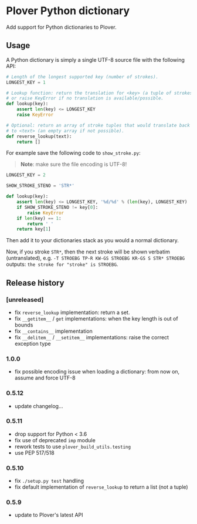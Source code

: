 # Plover Python dictionary

Add support for Python dictionaries to Plover.


## Usage

A Python dictionary is simply a single UTF-8 source file with the following API:

``` python
# Length of the longest supported key (number of strokes).
LONGEST_KEY = 1

# Lookup function: return the translation for <key> (a tuple of strokes)
# or raise KeyError if no translation is available/possible.
def lookup(key):
    assert len(key) <= LONGEST_KEY
    raise KeyError

# Optional: return an array of stroke tuples that would translate back
# to <text> (an empty array if not possible).
def reverse_lookup(text):
    return []
```

For example save the following code to `show_stroke.py`:

> **Note**: make sure the file encoding is UTF-8!

``` python
LONGEST_KEY = 2

SHOW_STROKE_STENO = 'STR*'

def lookup(key):
    assert len(key) <= LONGEST_KEY, '%d/%d' % (len(key), LONGEST_KEY)
    if SHOW_STROKE_STENO != key[0]:
        raise KeyError
    if len(key) == 1:
        return ' '
    return key[1]
```

Then add it to your dictionaries stack as you would a normal dictionary.

Now, if you stroke `STR*`, then the next stroke will be shown verbatim
(untranslated), e.g. `-T STROEBG TP-R KW-GS STROEBG KR-GS S STR* STROEBG`
outputs: `the stroke for "stroke" is STROEBG`.


## Release history

### [unreleased]

* fix `reverse_lookup` implementation: return a set.
* fix `__getitem__` / `get` implementations:
  when the key length is out of bounds
* fix `__contains__` implementation
* fix `__delitem__` / `__setitem__` implementations:
  raise the correct exception type

### 1.0.0

* fix possible encoding issue when loading a dictionary:
  from now on, assume and force UTF-8

### 0.5.12

* update changelog...

### 0.5.11

* drop support for Python < 3.6
* fix use of deprecated `imp` module
* rework tests to use `plover_build_utils.testing`
* use PEP 517/518

### 0.5.10

* fix `./setup.py test` handling
* fix default implementation of `reverse_lookup` to return a list (not a tuple)

### 0.5.9

* update to Plover's latest API
